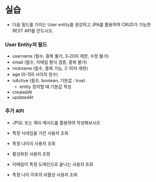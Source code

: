 # 실습

- 다음 필드를 가지는 User entity를 생성하고 JPA를 활용하여 CRUD가 가능한 REST API를 만드시오.

### User Entity의 필드

- username (필수, 중복 불가, 3-20자 제한, 수정 불가)
- email (필수, 이메일 형식 검증, 중복 불가)
- nickname (필수, 중복 가능, 2-10자 제한)
- age (0-150 사이의 정수)
- isActive (필수, boolean, 기본값 : true)
    - entity 정의할 때 기본값 작성
- createdAt
- updatedAt

### 추가 API

- JPQL 또는 쿼리 메서드를 활용하여 작성해보시오
    
- 특정 닉네임을 가진 사용자 조회
    
- 특정 나이의 사용자 조회
    
- 활성화된 사용자 조회
    
- 이메일이 특정 도메인으로 끝나는 사용자 조회
    
- 특정 나이 이후의 비활성 사용자 조회
